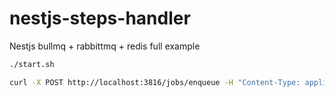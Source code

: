 # nestjs-steps-handler
Nestjs bullmq +  rabbittmq + redis full example


```sh
./start.sh
```

```sh
curl -X POST http://localhost:3816/jobs/enqueue -H "Content-Type: application/json" -d '{"id": "value", "data": {}}'
```